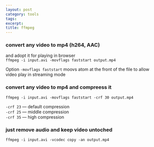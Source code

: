 ```yaml
---
layout: post
category: tools
tags:
excerpt:
title: ffmpeg
---
```


### convert any video to mp4 (h264, AAC)

and adopt it for playing in browser <br>`ffmpeg -i input.avi -movflags faststart output.mp4`

Option `-movflags faststart` moovs atom at the front of the file to allow video play in streaming mode

### convert any video to mp4 and compreess it

`ffmpeg -i input.avi -movflags faststart -crf 30 output.mp4`

`-crf 23` — default compression<br>`-crf 25` — middle compression<br>`-crf 35` — high compression

### just remove audio and keep video untoched

`ffmpeg -i input.avi -vcodec copy -an output.mp4`